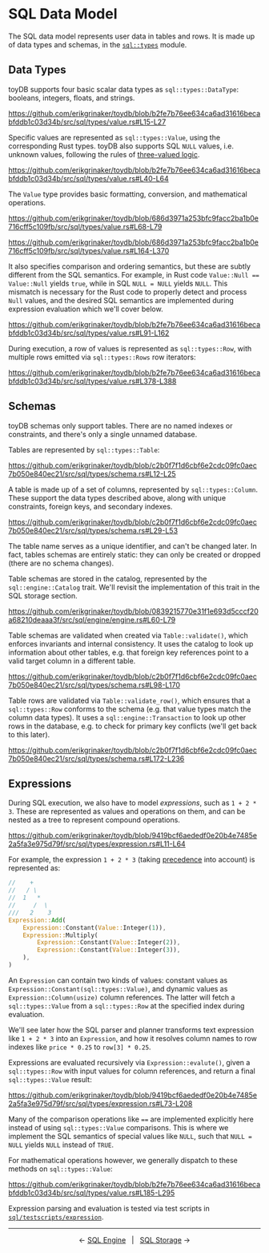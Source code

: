 # SQL Data Model

The SQL data model represents user data in tables and rows. It is made up of data types and schemas,
in the [`sql::types`](https://github.com/erikgrinaker/toydb/tree/686d3971a253bfc9facc2ba1b0e716cff5c109fb/src/sql/types)
module.

## Data Types

toyDB supports four basic scalar data types as `sql::types::DataType`: booleans, integers, floats,
and strings.

https://github.com/erikgrinaker/toydb/blob/b2fe7b76ee634ca6ad31616becabfddb1c03d34b/src/sql/types/value.rs#L15-L27

Specific values are represented as `sql::types::Value`, using the corresponding Rust types. toyDB
also supports SQL `NULL` values, i.e. unknown values, following the rules of
[three-valued logic](https://en.wikipedia.org/wiki/Three-valued_logic).

https://github.com/erikgrinaker/toydb/blob/b2fe7b76ee634ca6ad31616becabfddb1c03d34b/src/sql/types/value.rs#L40-L64

The `Value` type provides basic formatting, conversion, and mathematical operations.

https://github.com/erikgrinaker/toydb/blob/686d3971a253bfc9facc2ba1b0e716cff5c109fb/src/sql/types/value.rs#L68-L79

https://github.com/erikgrinaker/toydb/blob/686d3971a253bfc9facc2ba1b0e716cff5c109fb/src/sql/types/value.rs#L164-L370

It also specifies comparison and ordering semantics, but these are subtly different from the SQL
semantics. For example, in Rust code `Value::Null == Value::Null` yields `true`, while in SQL
`NULL = NULL` yields `NULL`.  This mismatch is necessary for the Rust code to properly detect and
process `Null` values, and the desired SQL semantics are implemented during expression evaluation
which we'll cover below.

https://github.com/erikgrinaker/toydb/blob/b2fe7b76ee634ca6ad31616becabfddb1c03d34b/src/sql/types/value.rs#L91-L162

During execution, a row of values is represented as `sql::types::Row`, with multiple rows emitted
via `sql::types::Rows` row iterators:

https://github.com/erikgrinaker/toydb/blob/b2fe7b76ee634ca6ad31616becabfddb1c03d34b/src/sql/types/value.rs#L378-L388

## Schemas

toyDB schemas only support tables. There are no named indexes or constraints, and there's only a
single unnamed database.

Tables are represented by `sql::types::Table`:

https://github.com/erikgrinaker/toydb/blob/c2b0f7f1d6cbf6e2cdc09fc0aec7b050e840ec21/src/sql/types/schema.rs#L12-L25

A table is made up of a set of columns, represented by `sql::types::Column`. These support the data
types described above, along with unique constraints, foreign keys, and secondary indexes.

https://github.com/erikgrinaker/toydb/blob/c2b0f7f1d6cbf6e2cdc09fc0aec7b050e840ec21/src/sql/types/schema.rs#L29-L53

The table name serves as a unique identifier, and can't be changed later. In fact, tables schemas
are entirely static: they can only be created or dropped (there are no schema changes).

Table schemas are stored in the catalog, represented by the `sql::engine::Catalog` trait. We'll
revisit the implementation of this trait in the SQL storage section.

https://github.com/erikgrinaker/toydb/blob/0839215770e31f1e693d5cccf20a68210deaaa3f/src/sql/engine/engine.rs#L60-L79

Table schemas are validated when created via `Table::validate()`, which enforces invariants and
internal consistency. It uses the catalog to look up information about other tables, e.g. that
foreign key references point to a valid target column in a different table.

https://github.com/erikgrinaker/toydb/blob/c2b0f7f1d6cbf6e2cdc09fc0aec7b050e840ec21/src/sql/types/schema.rs#L98-L170

Table rows are validated via `Table::validate_row()`, which ensures that a `sql::types::Row`
conforms to the schema (e.g. that value types match the column data types). It uses a
`sql::engine::Transaction` to look up other rows in the database, e.g. to check for primary key
conflicts (we'll get back to this later).

https://github.com/erikgrinaker/toydb/blob/c2b0f7f1d6cbf6e2cdc09fc0aec7b050e840ec21/src/sql/types/schema.rs#L172-L236

## Expressions

During SQL execution, we also have to model _expressions_, such as `1 + 2 * 3`. These are
represented as values and operations on them, and can be nested as a tree to represent compound
operations.

https://github.com/erikgrinaker/toydb/blob/9419bcf6aededf0e20b4e7485e2a5fa3e975d79f/src/sql/types/expression.rs#L11-L64


For example, the expression `1 + 2 * 3` (taking [precedence](https://en.wikipedia.org/wiki/Order_of_operations)
into account) is represented as:

```rust
//    +
//   / \
//  1   *
//     /  \
///   2    3
Expression::Add(
    Expression::Constant(Value::Integer(1)),
    Expression::Multiply(
        Expression::Constant(Value::Integer(2)),
        Expression::Constant(Value::Integer(3)),
    ),
)
```

An `Expression` can contain two kinds of values: constant values as
`Expression::Constant(sql::types::Value)`, and dynamic values as `Expression::Column(usize)` column
references. The latter will fetch a `sql::types::Value` from a `sql::types::Row` at the specified
index during evaluation.

We'll see later how the SQL parser and planner transforms text expression like `1 + 2 * 3` into an
`Expression`, and how it resolves column names to row indexes like `price * 0.25` to
`row[3] * 0.25`.

Expressions are evaluated recursively via `Expression::evalute()`, given a `sql::types::Row` with
input values for column references, and return a final `sql::types::Value` result:

https://github.com/erikgrinaker/toydb/blob/9419bcf6aededf0e20b4e7485e2a5fa3e975d79f/src/sql/types/expression.rs#L73-L208

Many of the comparison operations like `==` are implemented explicitly here instead of using
`sql::types::Value` comparisons. This is where we implement the SQL semantics of special values like
`NULL`, such that `NULL = NULL` yields `NULL` instead of `TRUE`.

For mathematical operations however, we generally dispatch to these methods on `sql::types::Value`:

https://github.com/erikgrinaker/toydb/blob/b2fe7b76ee634ca6ad31616becabfddb1c03d34b/src/sql/types/value.rs#L185-L295

Expression parsing and evaluation is tested via test scripts in
[`sql/testscripts/expression`](https://github.com/erikgrinaker/toydb/tree/9419bcf6aededf0e20b4e7485e2a5fa3e975d79f/src/sql/testscripts/expressions).

---

<p align="center">
← <a href="sql.md">SQL Engine</a> &nbsp; | &nbsp; <a href="sql-storage.md">SQL Storage</a> →
</p>